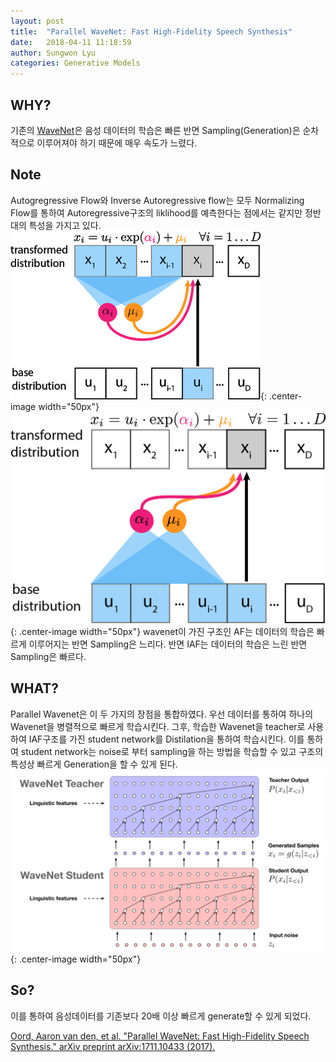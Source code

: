 ```yaml
---
layout: post
title:  "Parallel WaveNet: Fast High-Fidelity Speech Synthesis"
date:   2018-04-11 11:18:59
author: Sungwon Lyu
categories: Generative Models
---
```


## WHY? 
기존의 [WaveNet](https://lyusungwon.github.io/dl/2018/03/22/wavenet.html)은 음성 데이터의 학습은 빠른 반면 Sampling(Generation)은 순차적으로 이루어져야 하기 때문에 매우 속도가 느렸다. 

## Note
Autogregressive Flow와 Inverse Autoregressive flow는 모두 Normalizing Flow를 통하여 Autoregressive구조의 liklihood를 예측한다는 점에서는 같지만 정반대의 특성을 가지고 있다. 
![image](/assets/images/pwavenet1.png){: .center-image width="50px"}
![image](/assets/images/pwavenet2.png){: .center-image width="50px"}
wavenet이 가진 구조인 AF는 데이터의 학습은 빠르게 이루어지는 반면 Sampling은 느리다. 반면 IAF는 데이터의 학습은 느린 반면 Sampling은 빠르다. 

## WHAT?
Parallel Wavenet은 이 두 가지의 장점을 통합하였다. 우선 데이터를 통하여 하나의 Wavenet을 병렬적으로 빠르게 학습시킨다. 그후, 학습한 Wavenet을 teacher로 사용하여 IAF구조를 가진 student network를  Distilation을 통하여 학습시킨다. 이를 통하여 student network는 noise로 부터 sampling을 하는 방법을 학습할 수 있고 구조의 특성상 빠르게 Generation을 할 수 있게 된다. 
![image](/assets/images/pwavenet3.png){: .center-image width="50px"}

## So?
이를 통하여 음성데이터를 기존보다 20배 이상 빠르게 generate할 수 있게 되었다. 

[Oord, Aaron van den, et al. "Parallel WaveNet: Fast High-Fidelity Speech Synthesis." arXiv preprint arXiv:1711.10433 (2017).](https://arxiv.org/abs/1711.10433)
